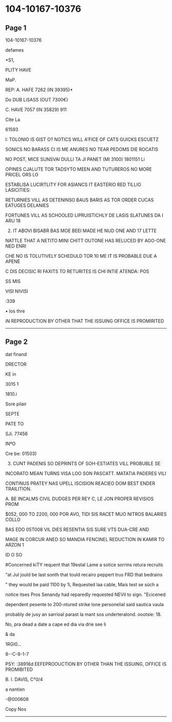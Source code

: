 # 104-10167-10376

## Page 1

104-10167-10376

defames

*S1,

PLITY HAVE

MaP.

REP: A. HAFE 7262 (IN 39395)*

Do DUB LiSASS (OUT 7300€)

C. HAVE 7057 (IN 35829) 911

Cite La

61593

I: TOLONIO IS GIST O? NOTICS WILL A'FICE OF CATS GUICKS ESCUETZ

SONICS NO BARASS CI IS ME ANURES NO TEAR PEDOMS DIE ROCATIS

NO POST, MICE SUNSVAI DULLI TA JI PANET (MI 3100) 1801151 Li

OPINES CJALUTE TOR TADSYTO MEEN AND TUTUREROS NO MORE PRICEL ORS LO

ESTABLISA LUCIRTLITY FOR ASIANCS IT EASTERIO RED TILLIO LASICITIES:

RETURNIES VILL AS DETENINSO BAUS BARIS AS TOR ORDER CUCAS EATUGES DELANIES

FORTUNES VILL AS SCHOOLED LIPRUISTICHLY DE LASIS SLATUNES DA I ARU 18

2. IT ABOVI BISABR BAS MOE BEEI MADE HE NUD ONE AND 17 LETTE

NATTLE THAT A NETITO MINI CHITT OUTONE HAS RELUCED BY AGO-ONE NED ENRI

CHE NO IS TOLUTIVELY SCHEDULD TOR 10 ME IT IS PROBABLE DUE A APENE

C DIS DECISIC RI FAXITS TO RETURITES IS CHI INTIE ATENDA: POS

SS MIS

VISI NIVISI

:339

• los thre

iN REPRODUCTION BY OTHER THAT THE ISSUING OFFICE IS PROMIRITED

---

## Page 2

dat finand

DRECTOR

KE in

3015 1

1810.i

Sore pilair

SEPTE

PATE TO

SJi. 77456

INºO

Cre be: 01503)

3. CUNT PADENIS SO DEPRINTS OF SOH-ESTIATES VILL PROBUBLE SE

INCORATO MEAN TURNS VISA LOO SON PASCATT. MATATIA PADERES VILI

CONTINUS PRATEY NAS UPELL ISCISION REACIEO DOM BEST ENDER TRAILITION.

A. BE INCALMS CIVIL DUDGES PER REY C, LE JON PROPER REVISIOS PROM

$052, 000 TO 2200, 000 POR AVO, TIDI SIS RACET MUO NITROS BALARIES COLLO

BAS EDO 05T008 VIL DIES RESENTIA SIS SURE VTS DUA-CRE AND

MAGE IN CORCUR ANED SO MANDIA FENCINEL REDUCTION IN KAMIR TO ARZON 1

ID O SO

#Concerned kiTY requent that 19estal Lame a sotice sorrins retura recruits

"at Jul jould be last sonth that tould recairo peppert trus FRD that bedrains

" they would be paid 1100 by 1i, Requested laa cable, Mais test se súch a

notice itses Pros Senandy had reparedly requested NEVil to sign. "Ecicened

dependent pesente to 200-ntured strike lone personelial said sautica vaula

probably de jusy an sarrioal parast la mant sos underteralond. oootsie: 18.

No, pra dead a date a cape ed dia via drie see li

& da

1RGI0...

8--C-8-1-7

PSY: :38916d EEFEPROOUCTION BY OTHER THAN THE ISSUING, OFFICE IS PROMIBITED

B. I. DAVIS, C°0/4

a nantien

-@000608

Copy Nos

---

